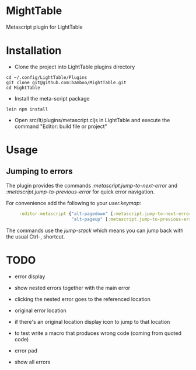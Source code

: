 # MightTable

Metascript plugin for LightTable

# Installation

* Clone the project into LightTable plugins directory
```
cd ~/.config/LightTable/Plugins
git clone git@github.com:bamboo/MightTable.git
cd MightTable
```
* Install the meta-script package
```
lein npm install
```
* Open src/lt/plugins/metascript.cljs in LightTable and execute the command "Editor: build file or project"

# Usage

## Jumping to errors

The plugin provides the commands *:metascript.jump-to-next-error* and *:metascript.jump-to-previous-error* for quick error navigation.

For convenience add the following to your *user.keymap*:

```Clojure
     :editor.metascript {"alt-pagedown" [:metascript.jump-to-next-error]
                         "alt-pageup" [:metascript.jump-to-previous-error]}
```

The commands use the *jump-stack* which means you can jump back with the usual Ctrl-, shortcut.

# TODO

* error display
 * show nested errors together with the main error
 * clicking the nested error goes to the referenced location

* original error location
 * if there's an original location display icon to jump to that location
 * to test write a macro that produces wrong code (coming from quoted code)

* error pad
 * show all errors


